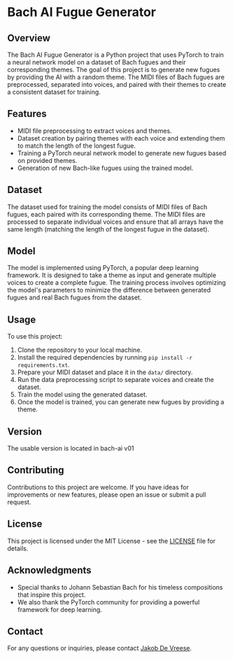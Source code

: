 # Bach AI Fugue Generator

## Overview
The Bach AI Fugue Generator is a Python project that uses PyTorch to train a neural network model on a dataset of Bach fugues and their corresponding themes. 
The goal of this project is to generate new fugues by providing the AI with a random theme. The MIDI files of Bach fugues are preprocessed, 
separated into voices, and paired with their themes to create a consistent dataset for training.

## Features
- MIDI file preprocessing to extract voices and themes.
- Dataset creation by pairing themes with each voice and extending them to match the length of the longest fugue.
- Training a PyTorch neural network model to generate new fugues based on provided themes.
- Generation of new Bach-like fugues using the trained model.

## Dataset
The dataset used for training the model consists of MIDI files of Bach fugues, each paired with its corresponding theme. 
The MIDI files are processed to separate individual voices and ensure that all arrays have the same length (matching the length of the longest fugue in the dataset).

## Model
The model is implemented using PyTorch, a popular deep learning framework. It is designed to take a theme as input and generate multiple voices to create a complete fugue. 
The training process involves optimizing the model's parameters to minimize the difference between generated fugues and real Bach fugues from the dataset.

## Usage
To use this project:

1. Clone the repository to your local machine.
2. Install the required dependencies by running `pip install -r requirements.txt`.
3. Prepare your MIDI dataset and place it in the `data/` directory.
4. Run the data preprocessing script to separate voices and create the dataset.
5. Train the model using the generated dataset.
6. Once the model is trained, you can generate new fugues by providing a theme.

## Version
The usable version is located in bach-ai v01


## Contributing
Contributions to this project are welcome. If you have ideas for improvements or new features, please open an issue or submit a pull request.

## License
This project is licensed under the MIT License - see the [LICENSE](LICENSE) file for details.

## Acknowledgments
- Special thanks to Johann Sebastian Bach for his timeless compositions that inspire this project.
- We also thank the PyTorch community for providing a powerful framework for deep learning.

## Contact
For any questions or inquiries, please contact [Jakob De Vreese](mailto:jakobdevreese@gmail.com).

